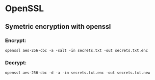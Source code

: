 # OpenSSL
## Symetric encryption with openssl
### Encrypt:
```
openssl aes-256-cbc -a -salt -in secrets.txt -out secrets.txt.enc
```

### Decrypt:
```
openssl aes-256-cbc -d -a -in secrets.txt.enc -out secrets.txt.new
```
